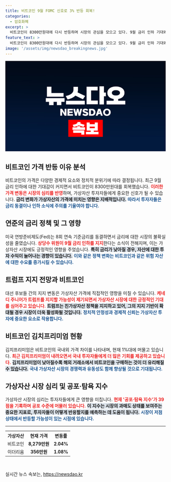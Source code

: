 ```yaml
---
title: 비트코인 9월 FOMC 신호로 3% 반등 회복!
categories:
  - 암호화폐
excerpt: >
  비트코인이 8300만원대에 다시 반등하며 시장의 관심을 모으고 있다. 9월 금리 인하 기대와 케네디의 트럼프 지지 전망이 주효, 가상자산 투자 심리에 긍정적인 영향을 미치고 있다.
feature_text: >
  비트코인이 8300만원대에 다시 반등하며 시장의 관심을 모으고 있다. 9월 금리 인하 기대와 케네디의 트럼프 지지 전망이 주효, 가상자산 투자 심리에 긍정적인 영향을 미치고 있다.
image: '/assets/img/newsdao_breakingnews.jpg'
---
```


<p><img src="/assets/img/newsdao_breakingnews.jpg" alt="koreaapp 속보" /></p>

<h2 data-ke-size="size26">비트코인 가격 반등 이유 분석</h2>

<p data-ke-size="size16">비트코인의 가격은 다양한 경제적 요소와 정치적 분위기에 따라 결정됩니다. 최근 9월 금리 인하에 대한 기대감이 커지면서 비트코인이 8300만원대를 회복했습니다. <b><span style="color: #ee2323;">이러한 가격 변동은 시장의 심리를 반영</span></b>하며, 가상자산 투자자들에게 중요한 신호가 될 수 있습니다. <b><span style="background-color: #21538527;">금리 변화가 가상자산의 가격에 미치는 영향은 지배적입니다.</span></b> <b><span style="color: #1a5490;">따라서 투자자들은 금리 동결이나 인하 소식에 주의를 기울여야 합니다.</span></b></p>

<h2 data-ke-size="size26">연준의 금리 정책 및 그 영향</h2>

<p data-ke-size="size16">미국 연방준비제도(Fed)는 8회 연속 기준금리를 동결하면서 금리에 대한 시장의 불확실성을 줄였습니다. <b><span style="color: #ee2323;">상당수 위원이 9월 금리 인하를 지지</span></b>한다는 소식이 전해지며, 이는 가상자산 시장에도 긍정적인 영향을 주었습니다. <b><span style="background-color: #21538527;">특히 금리가 낮아질 경우, 자산에 대한 투자 수익이 늘어나는 경향이 있습니다.</span></b> <b><span style="color: #1a5490;">이와 같은 정책 변화는 비트코인과 같은 위험 자산에 대한 수요를 증가시킬 수 있습니다.</span></b></p>

<h2 data-ke-size="size26">트럼프 지지 전망과 비트코인</h2>

<p data-ke-size="size16">대선 후보들 간의 지지 변동은 가상자산 가격에 직접적인 영향을 미칠 수 있습니다. <b><span style="color: #ee2323;">케네디 주니어가 트럼프를 지지할 가능성이 제기되면서 가상자산 시장에 대한 긍정적인 기대를 심어주고 있습니다.</span></b> <b><span style="background-color: #21538527;">트럼프는 친가상자산 정책을 지지하고 있어, 그의 지지 기반이 확대될 경우 시장이 더욱 활성화될 것입니다.</span></b> <b><span style="color: #1a5490;">정치적 안정성과 경제적 신뢰는 가상자산 투자에 중요한 요소로 작용합니다.</span></b></p>

<h2 data-ke-size="size26">비트코인 김치프리미엄 현황</h2>

<p data-ke-size="size16">김치프리미엄은 비트코인의 국내외 가격 차이를 나타내며, 현재 1%대에 머물고 있습니다. <b><span style="color: #ee2323;">최근 김치프리미엄이 내려오면서 국내 투자자들에게 더 많은 기회를 제공하고 있습니다.</span></b> <b><span style="background-color: #21538527;">김치프리미엄이 낮아질수록 해외 거래소에서 비트코인을 구매하는 것이 더 유리해질 수 있습니다.</span></b> <b><span style="color: #1a5490;">국내 가상자산 시장의 경쟁력과 유동성도 함께 향상될 것으로 기대됩니다.</span></b></p>

<h2 data-ke-size="size26">가상자산 시장 심리 및 공포·탐욕 지수</h2>

<p data-ke-size="size16">가상자산 시장의 심리는 투자자들에게 큰 영향을 미칩니다. <b><span style="color: #ee2323;">현재 '공포·탐욕 지수'가 39점을 기록하며 공포 수준에 머물러 있습니다.</span></b> <b><span style="background-color: #21538527;">이 지수는 시장의 과매도 상태를 보여주는 중요한 지표로, 투자자들이 어떻게 반응할지를 예측하는 데 도움이 됩니다.</span></b> <b><span style="color: #1a5490;">시장이 저점 상태에서 반등할 가능성이 있는 시점에 있습니다.</span></b></p>

<hr>

<table style="width: 100%;">
    <tr>
        <th style="text-align: center;">가상자산</th>
        <th style="text-align: center;">현재 가격</th>
        <th style="text-align: center;">변동률</th>
    </tr>
    <tr>
        <td style="text-align: center;">비트코인</td>
        <td style="text-align: center;"><b>8,279만원</b></td>
        <td style="text-align: center;"><b>2.04%</b></td>
    </tr>
    <tr>
        <td style="text-align: center;">이더리움</td>
        <td style="text-align: center;"><b>356만원</b></td>
        <td style="text-align: center;"><b>1.08%</b></td>
    </tr>
</table>

<p data-ke-size="size16">&nbsp;</p>
실시간 뉴스 속보는, <a href="https://newsdao.kr" rel="dofollow">https://newsdao.kr</a>


